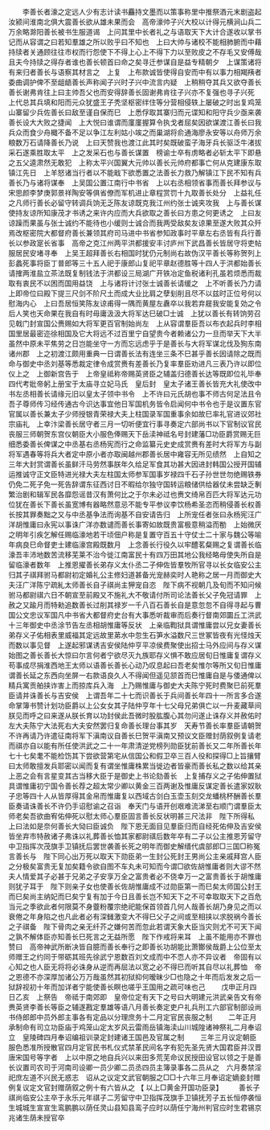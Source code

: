 <!-- { "loadSidebar": true } -->
　　李善长者濠之定远人少有志计读书麤持文墨而以策事称里中推祭酒元末剧盗起汝颍间淮南北俱大震善长欲从雄未果而会　高帝濠帅子兴大校以计得元横涧山兵二万余略滁阳善长被书生服道谒　上问其里中长者礼之与语取天下大计合遂收以掌书记而从容谓之曰若知羣雄之所以败乎曰不知也　上曰大帅与诸校不能相肺腑而中藉持牍者关通顾往往市权而行怨使下不得上心上不得下力以至败皮之不存毛又安傅哉且夫今持牍之得存者谁也善长顿首曰命之矣寻迁参谋自是益专精朝夕　上谋策诸将有来归者善长与语察其材言之　上复　上布款诚皆使得自安而中有以事力相羯羠者委曲调护俾不至龃龉善长声称闻子兴时子兴中流言内疑　上稍稍夺其兵又欲夺善长善长谢弗肯往上曰主帅吾父也而安得辞善长固谢弗肯往子兴亦不复强也寻子兴死　上代总其兵填和阳而元众犹盛王子秃坚枢密绊住等分营相侵轶上屡破之时出复鸡笼山寨留少兵佐善长曰敌至谨自保而巳　上悉俘取其寨归而元谍知和阳守兵少亟来袭善长设大大败之捷闻　上大悦曰谁谓而廑廑握算令执戈者屈矣因欲谋渡江善长曰我兵众而食少舟檝不备不足以争江左利姑小竢之而巢湖将俞通海廖永安等以舟师万余粮数万石请降善长乃说　上曰天赞我也渡江此其时矣既破蛮子海牙兵长驱泛牛渚拔采石遂乘胜取太平　上之发采石也与善长谋置　榜谕士卒有虏略者必斩太平下即悬之五父逵肃然无敢犯　上称太平兴国翼大元帅以善长元帅府都事亡何从克建康东取镇江先日　上羊怒诸当行者以不能戢下欲悉置之法善长力救乃解镇江下民不知有兵善长乃与诸将谋奉　上吴国公置江南行中书省　上以右丞相领省事而善长拜参议与宋思颜李梦庚郭景祥陶安等俱省僚而军机进止章程赏罚十九取善长处分　上益礼任之凡师行善长必留守转调兵饷无乏陈友谅既克我江州约张士诚夹攻我　上与善长谋使持友谅所知康茂才书诱之来许内应而大兵欲取之善长曰方患之何更诱之　上曰友谅躁而果虽与张士诚约不能待也小缓则士诚合而我两受敌矣友谅果至遂大败其众歼焉改枢密院大都督府善长兼领其府司马进中书省参知政事时平章左右丞皆有兵行善长以参政寔长省事　高帝之克江州两平洪都援安丰讨庐州下武昌善长皆居守将吏帖服居民安堵寻奉　上吴王超拜善长右相国时犹仍元制尚右故伪汉平善长等称贺列上彭蠡死事将臣丁普郎等三十五人祀于康郎山复祀平章赵德胜等十四人于洪都始善长请搉两淮盐立茶法既复制钱法于洪都设三局湖广开铁冶定鱼税诸利孔虽若烦悉而裁取有衷民不以困而国用益饶　上与诸将计讨张士诚善长请缓之　上不听善长乃力请　上即帝位曰殿下提三尺剑不阶尺土而成大业比肩之孽刬削且尽不以兹时正位号何以慰海内心　上曰吾居恒笑陈友谅甫得一隅而黄屋左纛卒以我若弃屣我安能复効之令后人笑也天命果在我自有时毋庸汲汲大将军达巳破□士诚　上犹以善长有转饷劳召见戟门封宣国公赉赐如大将军更百官制始尚左　上从容谓羣臣吾以布衣起兵时李相国里居最密迩徐相国及它大将远不过百里宁自望贵今者赖诸公力一旦而举天下大半虽然中原未平焦劳之日岂能坐守一方而忘远虑乎于是善长与大将军谋北伐及狥东南诸州郡　上之初渡江颇用重典一日谓善长法有连坐三条不巳甚乎善长因请除之既而命与御史中丞刘基等悉裁定律令成赏赉有差善长乃复率羣臣劝进凡三表乃许以即位仪上之　上御新宫告于　上帝皇祗称帝赐英贤臣之辅盖归德善长达等既即位礼毕奉四代考妣帝躬上册宝于太庙寻立妃马氏　皇后封　皇太子诸王善长皆充大礼使改中书左丞相善长请缘元旧以皇太子领中书令　上不许曰元氏胡也事不师古何足法且令吾子尊师传习经传通古今识达事宜他日军国机务皆令启闻何中书令也于是议置东官官属以善长兼太子少师授银青荣禄大夫上柱国录军国重事余如故巳率礼官进议郊社宗庙礼　上幸汴梁善长居守者三月一切听便宜行事寻奏定六部尚书以下官制议官民丧服三师朝贺东宫仪朝臣大小服色俸赐天下岳渎神祗名号封建藩□功臣爵赏赐无巨细悉委善长俾谋之中丞基右丞杨宪而行之命监纂元史史成赏赉有差时大将军方与副将军遇春等将兵大者定中原小者亦取闽越州郡善长居中雍容无所见绩然　上自知之三年大封赏谓善长虽鲜汗马劳然事朕年久给足军食其功甚大因进封韩国公授开国辅运推诚守正文臣特进光禄大夫左柱国太师参军国事岁禄四千石子孙世世勿绝赐铁券仍免二死子免一死告辞谓东征西讨日不暇给尔独守国转运粮储供给器仗未尝缺乏剸繁治剧和辑军民各靡怨谣昔汉有萧何比之于尔未必过也赉文绮帛百匹大将军达元功位犹在善长下善长虽宽博有器略然意忌不能专平参议李饮杨希圣恣而稍侵善长权善长按其罪奏黜之又与中丞基争法而询基不自安请告归　上所宠任者张曰永杨宪汪广洋胡惟庸曰永宪以事诛广洋亦数谴而善长事寄如故既贵富极意稍溢而勌　上始微厌之明年引疾乞解任赐临濠地若干顷佃户称是复置守百五十守仗士二十家与魏公等喻年病良巳命督吏士建临濠宫殿既数月　上念善长行役久以牢醴茗粲赐之复谓善长临濠吾丰沛地数苦流移芜莱不治今徙江南富民十有四万田其地公我经略毋使失所自是留临濠者数年　上推恩擢善长弟存义太仆丞二子伸佐皆羣牧所官寻以长女临安公主归其子祺拜驸马都尉初定婚礼公主修妇道甚备光宠赫奕时人艳称之居一月而御史大夫汪广洋陈宁疏糺太师善长自子祺尚主狎宠自恣　陛下病不视朝几及旬而不知问候驸马都尉祺六日不朝宣至前殿又不施礼大不敬请付所司论法善长父子免冠请罪　上赦之又踰月而特勑追数善长过削其禄岁一千八百石善长自是意忽忽不自得寻起与曹国公文忠议军国凡中书省大都督府史台有大事悉听裁审而后奏行督南郊圜丘工洪武十三年御史中丞涂节告左丞相胡惟庸等反状　上亲临鞫狱具谓惟庸尝以兄女妻善长弟存义子佑相表里威福其定远故里苐水中忽生石笋水溢数尺三世冢皆夜有光怪烛天而数以事见督　上遂起邪谋诱吉安侯陆仲亨平凉侯费聚使出招士马外应间与存义谋始图之善长善长大惊曰尔言何者宁欲尽灭九族耶存义惧不敢应居旬日惟庸复谓存义苟事成尽捐淮西地王太师以语善长善长心动乃叹息起曰吾老矣惟尔等所又旬日惟庸谓善长延之东西向坐屏一右款语良久人不得闻但遥见颔首而巳惟庸自是与倭通俾以精兵寓贡舶挟诈害上而掠库兵入海　上乃赐惟庸与御史大夫陈宁死时费聚巳前死羣臣请并诛善长与吉安侯　上谓吾年二十七而识善长于兵间善长年四十一所言多合遂命掌簿书赞计划功臣爵以上公女女其子陆仲亨年十七父母兄弟俱亡以一升麦藏草间朕见而呼之曰来遂从朕长育以功封侯此吾微时股肱腹心其勿问遂止诛存义并赦佑时左大夫陈宁大法死右大夫安然罢归复命善长理台事其岁　天寿节善长率羣臣请朝贺不许再请乃许遣征南将军下滇南议自善长巳贺平滇南又预议文臣赠封荫叙例复请老而祺亦自以能有所任使洪武之二十一年肃清逆党榜列勋臣犹前善长又二年所善长年七十七矣耄不能检饬其下尝欲营第宅从信国公和假卫卒三百人役和探得□上旨攘臂曰太师敢擅发兵耶密以闻而复有谓坐惟庸株累当徙边者皆豪而善长私之数以给其亲上恶之会有言星变其古当移大臣于是御史上书论劾善长　上复捕存义之子佑伸置狱具谓惟庸初宁国令善长荐之超太常少卿以黄金三百两谢及惟庸反谋定善长遣家奴耿子忠等四十人从皆厚得其金帛而惟庸复以西域古剑白玉壶玉刻交龙蟠桃杯酬善长羣臣奏请诛善长不许仍手诏慰谕之召诣　奉天门与语开创艰难流涕至右顺门谓羣臣太师老矣吾欲曲宥佑伸死以慰太师心羣臣固言善长反状明甚三尺法非　陛下所得私　上曰法如是奈何善长大恸曰臣诚负　陛下恩无面目见羣臣归而自经死佑伸及吉安侯皆坐弃市特赦诸子弗诛以礼葬善长恤其家都尉祺后数年卒有二子以公主推恩芳留守中卫指挥次茂旗手卫镇抚后罢世袭善长死之明年而御史解缙代虞部郎□三国□称冤言善长与　陛下同心出万死以取天下勋臣弟一生封公死封王男尚公主亲戚拜宫人臣之分极矣富贵无复加矣籍令欲自图不车丸未可知而今谓□欲佐胡惟庸者则大谬不然夫人情爱其子必甚于兄弟之子安享万全之富贵者必不侥幸万一之富贵善长于胡惟庸则犹子耳于　陛下则亲子女也使善长佐胡惟庸成不过勋臣第一而巳矣太师国公封王而巳矣尚主纳妃而巳矣宁复有加于今日且善长岂不知天下之不可幸取取天下之百危当元之季欲此者何限莫不身虀粉覆宗绝祀能保首领首几何人哉善长胡乃身见之而以衰倦之年身陷之也凡此者必有深雠激变大不得巳父子之间或至相挟以求脱祸今善长之子祺备　陛下骨肉之亲无纤芥之嫌何苦而忽此若谓天象大臣当灾则尤不可天下闻之孰不解体臣亦知善长巳死言之无益所愿　陛下作戒将来耳　上虽不能用亦不罪也　赞曰　高帝神武所断决皆自臆而善长奉行之即善长功胡能比萧酇侯哉爵上公位至太师赠王之约同于带砺其班先徐武宁恩数百刘文成而中不恧人亦不异议者　帝固有以心知之也人臣无将将必诛身从逆而再屈法以宽之必不得巳而听其自尽以礼葬恤　帝之恩德不亦深厚加诸公万万哉虽然其初狱抑何暧昧少□也隐之十年而后发发之后一狱辞视初十年而加详者宁能使善长瞑也嗟乎王国用之疏可味也己 
　　戊申正月四日乙亥　上祭告　帝祗于南郊即　皇帝位定有天下之号曰大明建元洪武亲告文有帝赉英贤李善长等臣之辅遂戡定羣雄等语八月善长奏定吏户礼兵刑工六部官制部设尚书侍郎郎中员外郎主事各有定品以分理庶务十二月定官民丧服之制 
　　二年正月承制命有司立功臣庙于鸡笼山定太岁风云雷雨岳镇海渎山川城隍诸神祭礼二月奉诏立　皇陵碑四月奉诏编祖训录定封建诸王国邑及官属之制 
　　三年三月议定朝臣服色悉准所授散官四月定官民书札仪式禁革民间名字有犯先圣先贤大国君臣并汉晋唐宋国号等字者　上以中原之地自兵兴以来田多荒芜命议民授田设官以领之于是善长议置司农司于河南司设卿一员少卿二员丞四员主簿录事各二员从之　六月奏禁淫祀庶左道不兴民无惑志　诏从之议定文武官朝服之□□十六年三月奉诏定嫡妾封赠例复议定文官封赠荫叙之例十有六皆从之 
【 以上□黄金开国功臣录】 
　　善长子祺尚临安公主卒于永乐元年祺子二芳留守中卫指挥茂旗手卫镇抚芳子五长恒停袭恒生城城生宣宣生鸾鹏鹏以荫任灵山县知县鸾子应时以荫任宁海州判官应时生君锡京兆诸生荫未授官卒 

